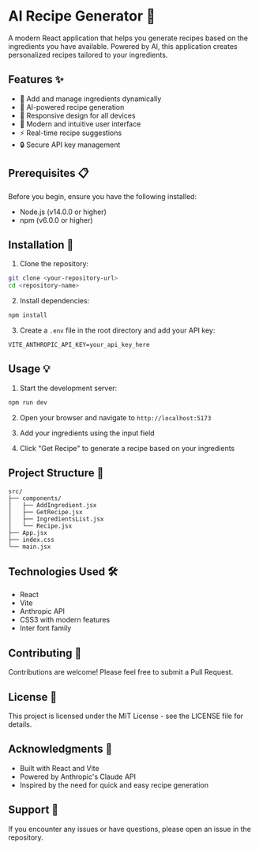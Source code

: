 # AI Recipe Generator 🍳

A modern React application that helps you generate recipes based on the ingredients you have available. Powered by AI, this application creates personalized recipes tailored to your ingredients.

## Features ✨

- 🥗 Add and manage ingredients dynamically
- 🤖 AI-powered recipe generation
- 📱 Responsive design for all devices
- 🎨 Modern and intuitive user interface
- ⚡ Real-time recipe suggestions
- 🔒 Secure API key management

## Prerequisites 📋

Before you begin, ensure you have the following installed:
- Node.js (v14.0.0 or higher)
- npm (v6.0.0 or higher)

## Installation 🚀

1. Clone the repository:
```bash
git clone <your-repository-url>
cd <repository-name>
```

2. Install dependencies:
```bash
npm install
```

3. Create a `.env` file in the root directory and add your API key:
```env
VITE_ANTHROPIC_API_KEY=your_api_key_here
```

## Usage 💡

1. Start the development server:
```bash
npm run dev
```

2. Open your browser and navigate to `http://localhost:5173`

3. Add your ingredients using the input field
4. Click "Get Recipe" to generate a recipe based on your ingredients

## Project Structure 📁

```
src/
├── components/
│   ├── AddIngredient.jsx
│   ├── GetRecipe.jsx
│   ├── IngredientsList.jsx
│   └── Recipe.jsx
├── App.jsx
├── index.css
└── main.jsx
```

## Technologies Used 🛠

- React
- Vite
- Anthropic API
- CSS3 with modern features
- Inter font family

## Contributing 🤝

Contributions are welcome! Please feel free to submit a Pull Request.

## License 📄

This project is licensed under the MIT License - see the LICENSE file for details.

## Acknowledgments 🙏

- Built with React and Vite
- Powered by Anthropic's Claude API
- Inspired by the need for quick and easy recipe generation

## Support 💬

If you encounter any issues or have questions, please open an issue in the repository.

